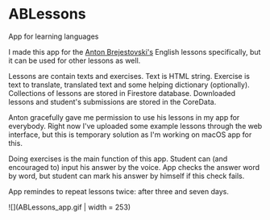 # ABLessons
App for learning languages


I made this app for the [Anton Brejestovski's](https://www.brejestovski.com) English lessons specifically, but it can be used for other lessons as well. 

Lessons are contain texts and exercises. Text is HTML string. Exercise is text to translate, translated text and some helping dictionary (optionally). 
Collections of lessons are stored in Firestore database. Downloaded lessons and student's submissions are stored in the CoreData.

Anton gracefully gave me permission to use his lessons in my app for everybody.
Right now I've uploaded some example lessons through the web interface, but this is temporary solution as I'm working on macOS app for this.

Doing exercises is the main function of this app. 
Student can (and encouraged to) input his answer by the voice. App checks the answer word by word, but student can mark his answer by himself if this check fails.

App remindes to repeat lessons twice: after three and seven days.

![](ABLessons_app.gif | width = 253)
